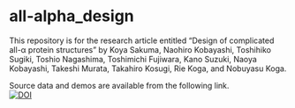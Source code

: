 # all-alpha_design

This repository is for the research article entitled “Design of complicated all-α protein structures” 
by Koya Sakuma, Naohiro Kobayashi, Toshihiko Sugiki, Toshio Nagashima, Toshimichi Fujiwara, Kano Suzuki, 
Naoya Kobayashi, Takeshi Murata, Takahiro Kosugi, Rie Koga, and Nobuyasu Koga.

Source data and demos are available from the following link.<br>
[![DOI](https://zenodo.org/badge/642211346.svg)](https://zenodo.org/badge/latestdoi/642211346)
